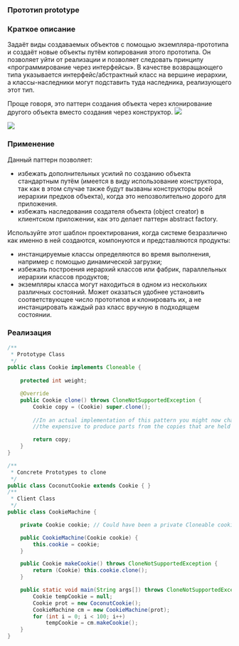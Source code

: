 ### Прототип prototype
### Краткое описание
Задаёт виды создаваемых объектов с помощью экземпляра-прототипа и создаёт новые объекты путём копирования этого прототипа. Он позволяет уйти от реализации и позволяет следовать принципу «программирование через интерфейсы». В качестве возвращающего типа указывается интерфейс/абстрактный класс на вершине иерархии, а классы-наследники могут подставить туда наследника, реализующего этот тип.

Проще говоря, это паттерн создания объекта через клонирование другого объекта вместо создания через конструктор.
![](https://upload.wikimedia.org/wikipedia/ru/2/25/Prototype.gif)

![](https://habrastorage.org/r/w1560/getpro/habr/post_images/a9d/715/4a9/a9d7154a9b7e321a6330ab0c0337c061.jpg)

### Применение 
Данный паттерн позволяет:
- избежать дополнительных усилий по созданию объекта стандартным путём (имеется в виду использование конструктора, так как в этом случае также будут вызваны конструкторы всей иерархии предков объекта), когда это непозволительно дорого для приложения.
- избежать наследования создателя объекта (object creator) в клиентском приложении, как это делает паттерн abstract factory.

Используйте этот шаблон проектирования, когда системe безразлично как именно в ней создаются, компонуются и представляются продукты:

- инстанцируемые классы определяются во время выполнения, например с помощью динамической загрузки;
- избежать построения иерархий классов или фабрик, параллельных иерархии классов продуктов;
- экземпляры класса могут находиться в одном из нескольких различных состояний. Может оказаться удобнее установить соответствующее число прототипов и клонировать их, а не инстанцировать каждый раз класс вручную в подходящем состоянии.
### Реализация
``` java
/**
 * Prototype Class
 */
public class Cookie implements Cloneable {
    
    protected int weight;

    @Override
    public Cookie clone() throws CloneNotSupportedException {
        Cookie copy = (Cookie) super.clone();
       
        //In an actual implementation of this pattern you might now change references to
        //the expensive to produce parts from the copies that are held inside the prototype.

        return copy;
    }
}

/**
 * Concrete Prototypes to clone
 */
public class CoconutCookie extends Cookie { }
/**
 * Client Class
 */
public class CookieMachine {

    private Cookie cookie; // Could have been a private Cloneable cookie.

    public CookieMachine(Cookie cookie) {
        this.cookie = cookie;
    }

    public Cookie makeCookie() throws CloneNotSupportedException {
        return (Cookie) this.cookie.clone();
    }

    public static void main(String args[]) throws CloneNotSupportedException {
        Cookie tempCookie = null;
        Cookie prot = new CoconutCookie();
        CookieMachine cm = new CookieMachine(prot);
        for (int i = 0; i < 100; i++)
            tempCookie = cm.makeCookie();
    }
}
```
